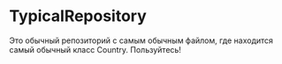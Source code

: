 # TypicalRepository
Это обычный репозиторий с самым обычным файлом, где находится самый обычный класс Country. Пользуйтесь!
